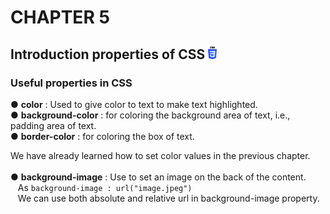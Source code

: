 # CHAPTER 5
## Introduction properties of CSS <img src="https://github.com/Ninja-Vikash/Assets/blob/main/Asset%20Icon/cssLogo.png" height="20px">

### Useful properties in CSS
● **color** : Used to give color to text to make text highlighted. <br>
● **background-color** : for coloring the background area of text, i.e., padding area of text. <br>
● **border-color** : for coloring the box of text. <br>

We have already learned how to set color values in the previous chapter.
<br> <br>
● **background-image** : Use to set an image on the back of the content. <br>
&nbsp;&nbsp; As `background-image : url("image.jpeg")` <br>
&nbsp;&nbsp; We can use both absolute and relative url in background-image property.
